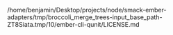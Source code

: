 /home/benjamin/Desktop/projects/node/smack-ember-adapters/tmp/broccoli_merge_trees-input_base_path-ZT8Siata.tmp/10/ember-cli-qunit/LICENSE.md